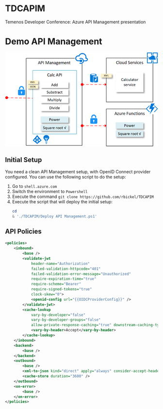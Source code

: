 # TDCAPIM
Temenos Developer Conference: Azure API Management presentation

# Demo API Management

![TDC 2019 API Management demo](https://raw.githubusercontent.com/rbickel/TDCAPIM/master/APIManagement%20Demo.png)

## Initial Setup
You need a clean API Management setup, with OpenID Connect provider configured. You can use the following script to do the setup:

1. Go to `shell.azure.com`
2. Switch the environment to `Powershell`
3. Execute the command `git clone https://github.com/rbickel/TDCAPIM`
4. Execute the script that will deploy the initial setup:
    ``` powershell
    cd
    & './TDCAPIM/Deploy API Management.ps1'
    ```

## API Policies

```xml
<policies>
    <inbound>
        <base />
        <validate-jwt 
            header-name="Authorization" 
            failed-validation-httpcode="401" 
            failed-validation-error-message="Unauthorized" 
            require-expiration-time="true" 
            require-scheme="Bearer" 
            require-signed-tokens="true" 
            clock-skew="0">
            <openid-config url="{{OIDCProviderConfig}}" />
        </validate-jwt>
        <cache-lookup 
            vary-by-developer="false" 
            vary-by-developer-groups="false" 
            allow-private-response-caching="true" downstream-caching-type="none">
            <vary-by-header>Accept</vary-by-header>
        </cache-lookup>
    </inbound>
    <backend>
        <base />
    </backend>
    <outbound>
        <base />
        <xml-to-json kind="direct" apply="always" consider-accept-header="true" />
        <cache-store duration="3600" />
    </outbound>
    <on-error>
        <base />
    </on-error>
</policies>
```
